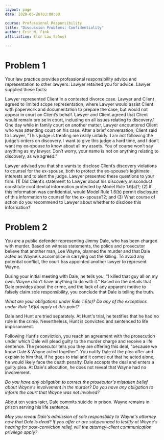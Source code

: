```yaml
---
layout: page
date: 2020-05-28T03:00:00

course: Professional Responsibility
title: "Discussion Problems: Confidentiality"
author: Eric M. Fink
affiliation: Elon Law School 
    
---
```


# Problem 1

Your law practice provides professional responsibility advice and representation to other lawyers. Lawyer retained you for advice. Lawyer supplied these facts:

Lawyer represented Client in a contested divorce case. Lawyer and Client agreed to limited scope representation, where Lawyer would assist Client with paperwork and documentation to prepare the case, but would not appear in court on Client’s behalf. Lawyer and Client agreed that Client would remain pro se in court, including on all issues relating to discovery.1 One day while in family court on another matter, Lawyer encountered Client who was attending court on his case. After a brief conversation, Client said to Lawyer, “This judge is treating me really unfairly. I am not following the judge’s orders on discovery. I want to give this judge a hard time, and I don’t want my ex-spouse to know about all my assets. You of course won’t say anything as my lawyer. Don’t worry, your name is not on anything relating to discovery, as we agreed.”

Lawyer advised you that she wants to disclose Client’s discovery violations to counsel for the ex-spouse, both to protect the ex-spouse’s legitimate interests and to alert the judge. Lawyer presented these questions to your firm: (1) Did Client’s statement to Lawyer about his discovery misconduct constitute confidential information protected by Model Rule 1.6(a)?; (2) If this information was confidential, would Model Rule 1.6(b) permit disclosure of this information to counsel for the ex-spouse?2; and (3) What course of action do you recommend to Lawyer about whether to disclose this information?

# Problem 2

You are a public defender representing Jimmy Dale, who has been charged with murder. Based on witness statements, the police and prosecutor believe that another man, Lee Wayne, planned the murder and that Dale acted as Wayne's accomplice in carrying out the killing. To avoid any potential conflict, the court has appointed another lawyer to represent Wayne. 

During your initial meeting with Dale, he tells you, "I killed that guy all on my own. Wayne didn't have anything to do with it." Based on the details that Dale provides about the crime, and the lack of any apparent motive to falsely claim sole responsibility, you conclude that Dale is telling the truth. 

_What are your obligations under Rule 1.6(a)? Do any of the exceptions under Rule 1.6(b) apply at this point?_

Dale and Hunt are tried separately. At Hunt's trial, he testifies that he had no role in the crime. Nevertheless, Hunt is convicted and sentenced to life imprisonment. 

Following Hunt's conviction, you reach an agreement with the prosecution under which Dale will plead guilty to the murder charge and receive a life sentence. The prosecutor tells you they are offering this deal, "because we know Dale & Wayne acted together". You notify Dale of the plea offer and explain to him that, if he goes to trial and it comes out that he acted alone, he would likely face the death penalty. Dale accepts the deal and enters a guilty plea. At Dale's allocution, he does not reveal that Wayne had no involvement. 

_Do you have any obligation to correct the prosecutor's mistaken belief about Wayne's involvement in the murder? Do you have any obligation to inform the court that Wayne was not involved?_

About ten years later, Dale commits suicide in prison. Wayne remains in prison serving his life sentence. 

_May you reveal Dale's admission of sole responsbility to Wayne's attorney now that Dale is dead? If you offer or are subpeonaed to testify at Wayne's hearing for post-conviction relief, will the attorney-client communication privilege apply?_ 






